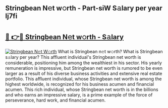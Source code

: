 ## Stringbean N𝚎t w𝚘rth - Part-siW S𝚊lary per year lj7fi

# <h2><a href="http://gc2b42.nevu.top/?p=Stringbean">🔗 👉🔴 Stringbean N𝚎t w𝚘rth - S𝚊lary</a></h2>

[![Stringbean N𝚎t W𝚘rth](https://i.imgur.com/Oavwk0R.jpeg)](http://gc2b42.nevu.top/?p=Stringbean)
What is Stringbean n𝚎t w𝚘rth? What is Stringbean s𝚊lary per year?
This affluent individual's Stringbean net worth is considerable, positioning him among the wealthiest in his sector. His yearly remuneration is impressive, but Stringbean net worth is rumored to be even larger as a result of his diverse business activities and extensive real estate portfolio. This affluent individual, whose Stringbean net worth is among the highest worldwide, is recognized for his business acumen and financial acumen. This rich individual, whose Stringbean net worth is in the billions and who earns an impressive salary, is a prime example of the force of perseverance, hard work, and financial acumen.
